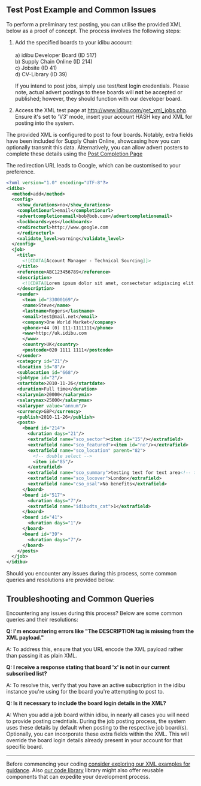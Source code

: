 ## Test Post Example and Common Issues

To perform a preliminary test posting, you can utilise the provided XML below as a proof of concept. The process involves the following steps:

1. Add the specified boards to your idibu account: <br> <br>
   a) idibu Developer Board (ID 517) <br>
   b) Supply Chain Online (ID 214) <br>
   c) Jobsite (ID 41) <br>
   d) CV-Library (ID 39)

   If you intend to post jobs, simply use test/test login credentials. Please note, actual advert postings to these boards will **not** be accepted or published; however, they should function with our developer board.

2. Access the XML test page at http://www.idibu.com/get_xml_jobs.php. Ensure it's set to 'V3' mode, insert your account HASH key and XML for posting into the system.


The provided XML is configured to post to four boards. Notably, extra fields have been included for Supply Chain Online, showcasing how you can optionally transmit this data. Alternatively, you can allow advert posters to complete these details using the [Post Completion Page](https://github.com/oneworldmarket/idibu-api/blob/master/posting-api/pcp.md)

The redirection URL leads to Google, which can be customised to your preference.

```xml
<?xml version="1.0" encoding="UTF-8"?>
<idibu>
  <method>add</method>
  <config>
    <show_durations>no</show_durations>
    <completionurl>email</completionurl>
    <advertcompletionemail>bob@bob.com</advertcompletionemail>
    <lockboards>yes</lockboards>
    <redirecturl>http://www.google.com
    </redirecturl>
    <validate_level>warning</validate_level>
  </config>
  <job>
    <title>
      <![CDATA[Account Manager - Technical Sourcing]]>
    </title>
    <reference>ABC123456789</reference>
    <description>
      <![CDATA[Lorem ipsum dolor sit amet, consectetur adipiscing elit. Phasellus quis metus in felis tincidunt ullamcorper quis at ante. Lorem ipsum dolor sit amet, consectetur adipiscing elit. Nam ultrices mattis tortor, eget cursus tellus placerat at.]]>
    </description>
    <sender>
      <team id="33000169"/>
      <name>Steve</name>
      <lastname>Rogers</lastname>
      <email>test@mail.net</email>
      <company>One World Market</company>
      <phone>+44 (0) 111-1111111</phone>
      <www>http://uk.idibu.com
      </www>
      <country>UK</country>
      <postcode>020 1111 1111</postcode>
    </sender>
    <category id="21"/>
    <location id="8"/>
    <sublocation id="668"/>
    <jobtype id="2"/>
    <startdate>2010-11-26</startdate>
    <duration>Full time</duration>
    <salarymin>20000</salarymin>
    <salarymax>25000</salarymax>
    <salaryper value="annum"/>
    <currency>GBP</currency>
    <publish>2010-11-26</publish>
    <posts>
      <board id="214">
        <duration days="21"/>
        <extrafield name="sco_sector"><item id="15"/></extrafield>
        <extrafield name="sco_featured"><item id="no"/></extrafield>
        <extrafield name="sco_location" parent="82">
          <!-- double select -->
          <item id="85"/>
        </extrafield>
        <extrafield name="sco_summary">testing text for text area<!-- text area --></extrafield>
        <extrafield name="sco_locover">London</extrafield>
        <extrafield name="cso_osal">No benefits</extrafield>
      </board>
      <board id="517">
        <duration days="7"/>
        <extrafield name="idibudts_cat">1</extrafield>
      </board>
      <board id="41">
        <duration days="1"/>
      </board>
      <board id="39">
        <duration days="7"/>
      </board>
    </posts>
  </job>
</idibu>
```

Should you encounter any issues during this process, some common queries and resolutions are provided below:

## Troubleshooting and Common Queries

Encountering any issues during this process? Below are some common queries and their resolutions:

**Q: I'm encountering errors like "The DESCRIPTION tag is missing from the XML payload."**

A: To address this, ensure that you URL encode the XML payload rather than passing it as plain XML.

**Q: I receive a response stating that board 'x' is not in our current subscribed list?**

A: To resolve this, verify that you have an active subscription in the idibu instance you're using for the board you're attempting to post to. 

**Q: Is it necessary to include the board login details in the XML?**

A: When you add a job board within idibu, in nearly all cases you will need to provide posting credntials. During the job posting process, the system uses these details by default when posting to the respective job board(s). Optionally, you can incorporate these extra fields within the XML. This will override the board login details already present in your account for that specific board.

---


Before commencing your coding [consider exploring our XML examples for guidance](https://github.com/oneworldmarket/idibu-api/tree/master/posting-api/examples). Also [our code library](https://github.com/oneworldmarket/idibu-api/blob/master/webservices/code-library/.net-basic-interaction.md) library might also offer reusable components that can expedite your development process.
